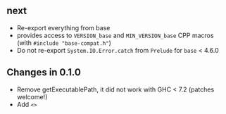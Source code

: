 ## next
 - Re-export everything from base
 - provides access to `VERSION_base` and `MIN_VERSION_base` CPP macros (with
   `#include "base-compat.h"`)
 - Do not re-export `System.IO.Error.catch` from `Prelude` for `base` < 4.6.0

## Changes in 0.1.0
 - Remove getExecutablePath, it did not work with GHC < 7.2 (patches welcome!)
 - Add `<>`
